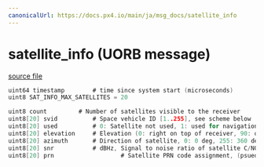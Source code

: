 ```yaml
---
canonicalUrl: https://docs.px4.io/main/ja/msg_docs/satellite_info
---
```


# satellite_info (UORB message)



[source file](https://github.com/PX4/PX4-Autopilot/blob/release/1.13/msg/satellite_info.msg)

```c
uint64 timestamp        # time since system start (microseconds)
uint8 SAT_INFO_MAX_SATELLITES = 20

uint8 count         # Number of satellites visible to the receiver
uint8[20] svid          # Space vehicle ID [1..255], see scheme below
uint8[20] used          # 0: Satellite not used, 1: used for navigation
uint8[20] elevation     # Elevation (0: right on top of receiver, 90: on the horizon) of satellite
uint8[20] azimuth       # Direction of satellite, 0: 0 deg, 255: 360 deg.
uint8[20] snr           # dBHz, Signal to noise ratio of satellite C/N0, range 0..99, zero when not tracking this satellite.
uint8[20] prn                   # Satellite PRN code assignment, (psuedorandom number SBAS, valid codes are 120-144)

```

